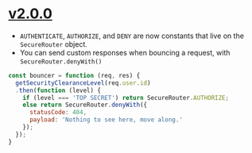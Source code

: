 # [v2.0.0](https://github.com/goodeggs/secure-router/compare/v1.2.1...v2.0.0)

- `AUTHENTICATE`, `AUTHORIZE`, and `DENY` are now constants that live on the
  `SecureRouter` object.
- You can send custom responses when bouncing a request, with
  `SecureRouter.denyWith()`

```js
const bouncer = function (req, res) {
  getSecurityClearanceLevel(req.user.id)
  .then(function (level) {
    if (level === 'TOP SECRET') return SecureRouter.AUTHORIZE;
    else return SecureRouter.denyWith({
      statusCode: 404,
      payload: 'Nothing to see here, move along.'
    });
  });
}
```

